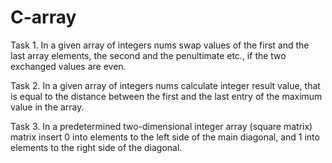 # C-array

Task 1.
In a given array of integers nums swap values of the first and the last array
elements, the second and the penultimate etc., if the two exchanged values
are even.

Task 2.
In a given array of integers nums calculate integer result value, that is
equal to the distance between the first and the last entry of the maximum
value in the array.

Task 3.
In a predetermined two-dimensional integer array (square matrix) matrix
insert 0 into elements to the left side of the main diagonal, and 1 into
elements to the right side of the diagonal.
